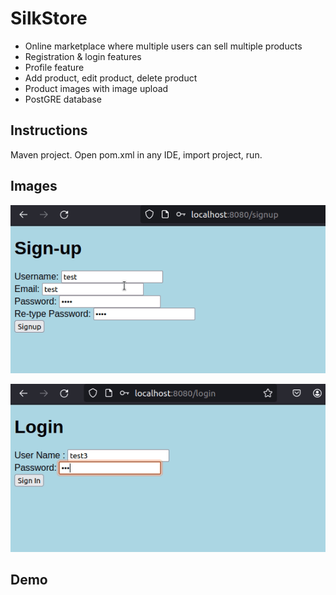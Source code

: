 # SilkStore

- Online marketplace where multiple users can sell multiple products
- Registration & login features
- Profile feature
- Add product, edit product, delete product
- Product images with image upload
- PostGRE database

## Instructions

Maven project. Open pom.xml in any IDE, import project, run. 

## Images

![Login](demo_images/Login.gif)

![Authentication](demo_images/Authentication.gif)

## Demo 

